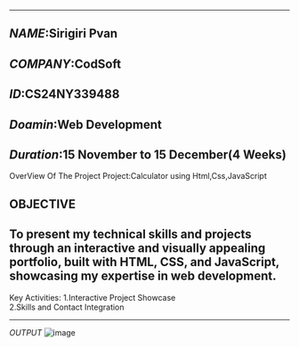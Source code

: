 ---------------------------------------------
*NAME*:Sirigiri Pvan
---------------------------------------
*COMPANY*:CodSoft
--------------------------------------
*ID*:CS24NY339488
-----------------------------------------
*Doamin*:Web Development
-----------------------------------------------------
*Duration*:15 November to 15 December(4 Weeks)
----------------------------------------------------------------------------------------------------------------------------------------------------------------------------------------------------------------------------------------------
OverView Of The Project
Project:Calculator using Html,Css,JavaScript

OBJECTIVE
----------------------------------------------------------------------------------------------------------------------------------------------------------------------------------------------------------------------------------------
To present my technical skills and projects through an interactive and visually appealing portfolio, built with HTML, CSS, and JavaScript, showcasing my expertise in web development.
------------------------------------------------------------------------------------------------------------------------------------------------------------------------------------------------------------------------------------
Key Activities:
1.Interactive Project Showcase  
2.Skills and Contact Integration  
-------------------------------------------------------------------------- -----------------------------------------------------------------------------------------------------------------------------------------------------------------
   *OUTPUT*
   ![image](https://github.com/user-attachments/assets/5828456a-e88b-4ef1-b952-d3ecaaf0868e)
